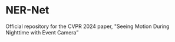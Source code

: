 # NER-Net
Official repository for the CVPR 2024 paper, "Seeing Motion During Nighttime with Event Camera”
